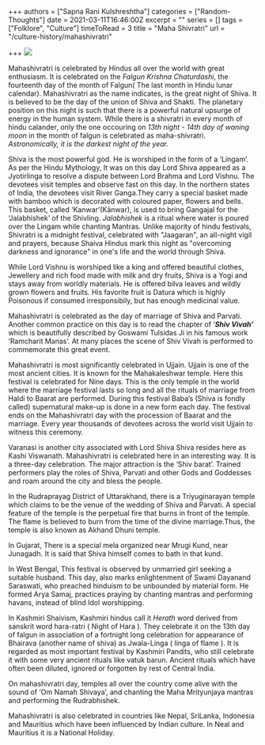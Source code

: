 +++
authors = ["Sapna Rani Kulshreshtha"]
categories = ["Random-Thoughts"]
date = 2021-03-11T16:46:00Z
excerpt = ""
series = []
tags = ["Folklore", "Culture"]
timeToRead = 3
title = "Maha Shivratri"
url = "/culture-history/mahashivratri"

+++
![](/images/shivratri.png)

Mahashivratri is celebrated by Hindus all over the world with great enthusiasm. It is celebrated on the _Falgun Krishna Chaturdashi_, the fourteenth day of the month of Falgun( The last month in Hindu lunar calendar). Mahashivratri as the name indicates, is the great night of Shiva. It is believed to be the day of the union of Shiva and Shakti. The planetary position on this night is such that there is a powerful natural upsurge of energy in the human system. While there is a shivratri in every month of hindu calander, only the one occouring on _13th night - 14th day of waning moon_ in the month of falgun is celebrated as maha-shivratri.  _Astronomically, it is the darkest night of the year._

Shiva is the most powerful god. He is worshiped in the form of a ‘Lingam’. As per the Hindu Mythology, It was on this day Lord Shiva appeared as a Jyotirlinga to resolve a dispute between Lord Brahma and Lord Vishnu. The devotees visit temples and observe fast on this day. In the northern states of India, the devotees visit River Ganga.They carry a special basket made with bamboo which is decorated with coloured paper, flowers and bells. This basket, called ‘Kanwar’(Kānwar), is used to bring Gangajal for the ‘Jalabhishek’ of the Shivling. _Jalabhishek_ is a ritual where water is poured over the Lingam while chanting Mantras. Unlike majority of hindu festivals, Shivratri is a midnight festival, celebrated with  "Jaagaran", an all-night vigil and prayers, because Shaiva Hindus mark this night as "overcoming darkness and ignorance" in one's life and the world through Shiva.

While Lord Vishnu is worshiped like a king and offered beautiful clothes, Jewellery and rich food made with milk and dry fruits, Shiva is a Yogi and stays away from worldly materials. He is offered bilva leaves and wildly grown flowers and fruits. His favorite fruit is Datura which is highly Poisonous if consumed irresponsibily, but has enough medicinal value.

Mahashivratri is celebrated as the day of marriage of Shiva and Parvati. Another common practice on this day is to read the chapter of ‘**_Shiv Vivah’_** which is beautifully described by Goswami Tulsidas Ji in his famous work ‘Ramcharit Manas’. At many places the scene of Shiv Vivah is performed to commemorate this great event.

Mahashivratri is most significantly celebrated in Ujjain. Ujjain is one of the most ancient cities. It is known for the Mahakaleshwar temple. Here this festival is celebrated for Nine days. This is the only temple in the world where the marriage festival lasts so long and all the rituals of marriage from Haldi to Baarat are performed. During this festival Baba’s (Shiva is fondly called) supernatural make-up is done in a new form each day. The festival ends on the Mahashivratri day with the procession of Baarat and the marriage. Every year thousands of devotees across the world visit Ujjain to witness this ceremony.

Varanasi is another city associated with Lord Shiva Shiva resides here as Kashi Viswanath. Mahashivratri is celebrated here in an interesting way. It is a three-day celebration. The major attraction is the ‘Shiv barat’. Trained performers play the roles of Shiva, Parvati and other Gods and Goddesses and roam around the city and bless the people.

In the Rudraprayag District of Uttarakhand, there is a Triyuginarayan temple which claims to be the venue of the wedding of Shiva and Parvati. A special feature of the temple is the perpetual fire that burns in front of the temple. The flame is believed to burn from the time of the divine marriage.Thus, the temple is also known as Akhand Dhuni temple.

In Gujarat, There is a special mela organized near Mrugi Kund, near Junagadh. It is said that Shiva himself comes to bath in that kund.

In West Bengal, This festival is observed by unmarried girl seeking a suitable husband. This day, also marks enlightenment of Swami Dayanand Saraswati, who preached hinduism to be unbounded by material form. He formed Arya Samaj, practices praying by chanting mantras and performing havans, instead of blind Idol worshipping.

In Kashmiri Shaivism, Kashmiri hindus call it _Herath_  word derived from sanskrit word hara-ratri ( Night of Hara ). They celebrate it on the 13th day of falgun in association of a fortnight long celebration for appearance of Bhairava (another name of shiva) as Jwala-Linga ( linga of flame ).  It is regarded as most important festival by Kashmiri Pandits, who still celebrate it with some very ancient rituals like vatuk barun. Ancient rituals which have often been diluted, ignored or forgotten by rest of Central India.

On mahashivratri day, temples all over the country come alive with the sound of ‘Om Namah Shivaya’, and chanting the Maha Mrityunjaya mantras and performing the Rudrabhishek.

Mahashivratri is also celebrated in countries like Nepal, SriLanka, Indonesia and Mauritius which have been influenced by Indian culture. In Neal and Mauritius it is a National Holiday.